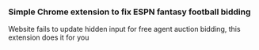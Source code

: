 ### Simple Chrome extension to fix ESPN fantasy football bidding

Website fails to update hidden input for free agent auction bidding, this extension does it for you